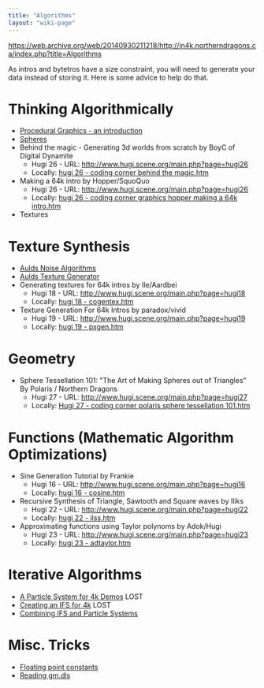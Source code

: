 ```yaml
---
title: "Algorithms"
layout: "wiki-page"
---
```


https://web.archive.org/web/20140930211218/http://in4k.northerndragons.ca/index.php?title=Algorithms

As intros and bytetros have a size constraint, you will need to generate your data instead of storing it.
Here is some advice to help do that.

# Thinking Algorithmically

* [Procedural Graphics - an introduction](procedural-graphics-an-introduction)
* [Spheres](spheres)
* Behind the magic - Generating 3d worlds from scratch by BoyC of Digital Dynamite
    * Hugi 26 - URL: http://www.hugi.scene.org/main.php?page=hugi26
    * Locally: [hugi 26 - coding corner behind the magic.htm]()
* Making a 64k intro by Hopper/SquoQuo
    * Hugi 26 - URL: http://www.hugi.scene.org/main.php?page=hugi26
    * Locally: [hugi 26 - coding corner graphics hopper making a 64k intro.htm]()
* Textures

# Texture Synthesis
* [Aulds Noise Algorithms](aulds-noise-algorithms)
* [Aulds Texture Generator](aulds-texture-generator)
* Generating textures for 64k intros by Ile/Aardbei
    * Hugi 18 - URL: http://www.hugi.scene.org/main.php?page=hugi18
    * Locally: [hugi 18 - cogentex.htm]()
* Texture Generation For 64k Intros by paradox/vivid
    * Hugi 19 - URL: http://www.hugi.scene.org/main.php?page=hugi19
    * Locally: [hugi 19 - pxgen.htm]()

# Geometry
* Sphere Tessellation 101: "The Art of Making Spheres out of Triangles" By Polaris / Northern Dragons
    * Hugi 27 - URL: http://www.hugi.scene.org/main.php?page=hugi27
    * Locally: [Hugi 27 - coding corner polaris sphere tessellation 101.htm](http://in4k.untergrund.net/html_articles/hugi_27_-_coding_corner_polaris_sphere_tessellation_101.htm)

# Functions (Mathematic Algorithm Optimizations)
* Sine Generation Tutorial by Frankie
    * Hugi 16 - URL: http://www.hugi.scene.org/main.php?page=hugi16
    * Locally: [hugi 16 - cosine.htm]()
* Recursive Synthesis of Triangle, Sawtooth and Square waves by Iliks
    * Hugi 22 - URL: http://www.hugi.scene.org/main.php?page=hugi22
    * Locally: [hugi 22 - ilss.htm]()
* Approximating functions using Taylor polynoms by Adok/Hugi
    * Hugi 23 - URL: http://www.hugi.scene.org/main.php?page=hugi23
    * Locally: [hugi 23 - adtaylor.htm]()

# Iterative Algorithms
* [A Particle System for 4k Demos](a-particle-system-for-4k-demos) LOST
* [Creating an IFS for 4k](creating-an-ifs-for-4k) LOST
* [Combining IFS and Particle Systems](combining-ifs-and-particle-systems)

# Misc. Tricks
* [Floating point constants](floating-point-constants)
* [Reading gm.dls](reading-gm.dls)
